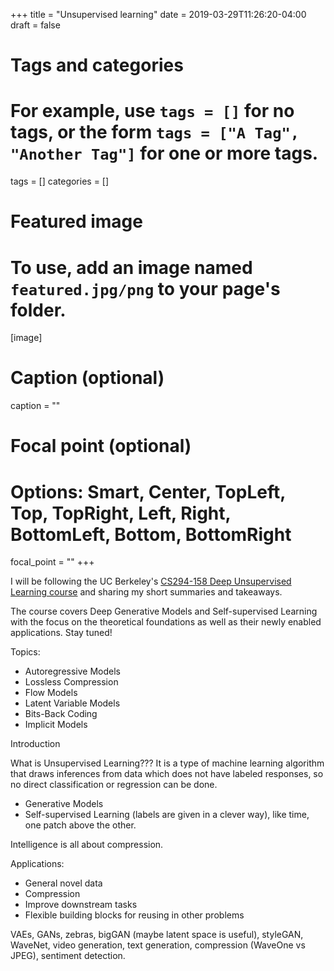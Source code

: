 +++
title = "Unsupervised learning"
date = 2019-03-29T11:26:20-04:00
draft = false

# Tags and categories
# For example, use `tags = []` for no tags, or the form `tags = ["A Tag", "Another Tag"]` for one or more tags.
tags = []
categories = []

# Featured image
# To use, add an image named `featured.jpg/png` to your page's folder. 
[image]
  # Caption (optional)
  caption = ""

  # Focal point (optional)
  # Options: Smart, Center, TopLeft, Top, TopRight, Left, Right, BottomLeft, Bottom, BottomRight
  focal_point = ""
+++

I will be following the UC Berkeley's [CS294-158 Deep Unsupervised Learning course](https://sites.google.com/view/berkeley-cs294-158-sp19/home) and sharing my short summaries and takeaways.

The course covers Deep Generative Models and Self-supervised Learning with the focus on the theoretical foundations as well as their newly enabled applications. Stay tuned!

Topics:

* Autoregressive Models
* Lossless Compression
* Flow Models
* Latent Variable Models
* Bits-Back Coding
* Implicit Models

Introduction

What is Unsupervised Learning??? It is a type of machine learning algorithm that draws inferences from data which does not have labeled responses, so no direct classification or regression can be done.
* Generative Models
* Self-supervised Learning (labels are given in a clever way), like time, one patch above the other.

Intelligence is all about compression.

Applications:

* General novel data
* Compression
* Improve downstream tasks
* Flexible building blocks for reusing in other problems

VAEs, GANs, zebras, bigGAN (maybe latent space is useful), styleGAN, WaveNet, video generation, text generation, compression (WaveOne vs JPEG), sentiment detection. 


